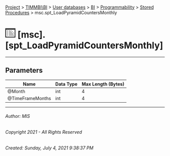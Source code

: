 #### 

[Project](../../../../../index.md) > [TIMMBI\\BI](../../../../index.md) > [User databases](../../../index.md) > [BI](../../index.md) > [Programmability](../index.md) > [Stored Procedures](Stored_Procedures.md) > msc.spt_LoadPyramidCountersMonthly

# ![Stored Procedures](../../../../../Images/StoredProcedure32.png) [msc].[spt_LoadPyramidCountersMonthly]

---

## <a name="#parameters"></a>Parameters

| Name | Data Type | Max Length (Bytes) |
|---|---|---|
| @Month | int | 4 |
| @TimeFrameMonths | int | 4 |


---

###### Author:  MIS

###### Copyright 2021 - All Rights Reserved

###### Created: Sunday, July 4, 2021 9:38:37 PM

